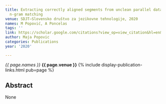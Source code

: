 ```yaml
---
title: Extracting correctly aligned segments from unclean parallel data using character
  n-gram matching
venue: SDJT–Slovensko društvo za jezikovne tehnologije, 2020
names: M Popović, A Poncelas
tags: ''
link: https://scholar.google.com/citations?view_op=view_citation&hl=en&user=KdAV2Y0AAAAJ&pagesize=100&sortby=pubdate&citation_for_view=KdAV2Y0AAAAJ:dQ2og3OwTAUC
author: Maja Popovic
categories: Publications
year: '2020'

---
```


*{{ page.names }}*
**{{ page.venue }}**
{% include display-publication-links.html pub=page %}
## Abstract

None